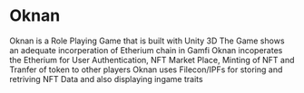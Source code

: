 # Oknan
 
 Oknan is a Role Playing Game that is built with Unity 3D
 The Game shows an adequate incorperation of Etherium chain in Gamfi
 Oknan incoperates the Etherium for User Authentication, NFT Market Place, Minting of NFT and Tranfer of token to other players
 Oknan uses Filecon/IPFs for storing and retriving NFT Data and also displaying ingame traits
